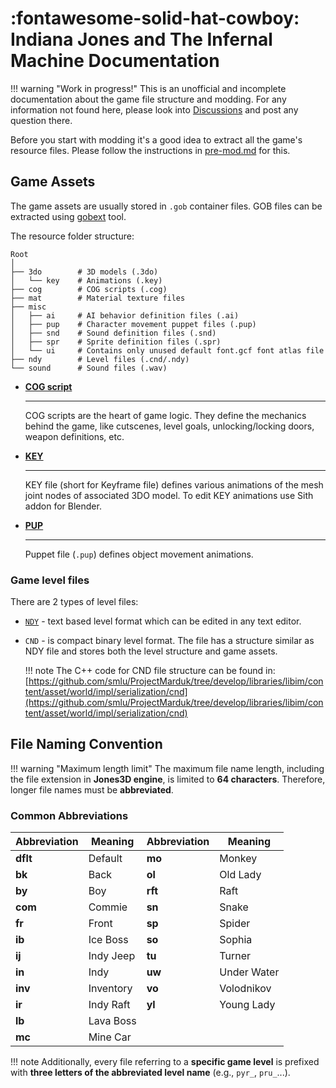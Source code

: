 # **:fontawesome-solid-hat-cowboy: Indiana Jones and The Infernal Machine** Documentation

!!! warning "Work in progress!"
    This is an unofficial and incomplete documentation about the game file structure and modding. For any information not found here, please look into [Discussions](https://github.com/Jones3D-The-Infernal-Engine/Documentation/discussions) and post any question there.

Before you start with modding it's a good idea to extract all the game's resource files. Please follow the instructions in [pre-mod.md](pre-mod.md) for this.

## Game Assets
The game assets are usually stored in `.gob` container files.
GOB files can be extracted using [gobext](https://github.com/smlu/ProjectMarduk/releases) tool.

The resource folder structure:

```plaintext
Root
│
├── 3do        # 3D models (.3do)
│   └── key    # Animations (.key)
├── cog        # COG scripts (.cog)
├── mat        # Material texture files
├── misc
│   ├── ai     # AI behavior definition files (.ai)
│   ├── pup    # Character movement puppet files (.pup)
│   ├── snd    # Sound definition files (.snd)
│   ├── spr    # Sprite definition files (.spr)
│   └── ui     # Contains only unused default font.gcf font atlas file
├── ndy        # Level files (.cnd/.ndy)
└── sound      # Sound files (.wav)
```

<div class="grid cards" markdown>  

- [**COG script**](cog.md)

    ---  

    COG scripts are the heart of game logic. They define the mechanics behind the game, like cutscenes, level goals, unlocking/locking doors, weapon definitions, etc.

- [**KEY**](key.md)

    ---  

    KEY file (short for Keyframe file) defines various animations of the mesh joint nodes of associated 3DO model. To edit KEY animations use Sith addon for Blender.

- [**PUP**](pup.md)

    ---  

    Puppet file (`.pup`) defines object movement animations.

</div>

### Game level files
There are 2 types of level files:

- [`NDY`](ndy.md) - text based level format which can be edited in any text editor.
- `CND` - is compact binary level format. The file has a structure similar as NDY file and stores both the level structure and game assets.

    !!! note
        The C++ code for CND file structure can be found in: [https://github.com/smlu/ProjectMarduk/tree/develop/libraries/libim/content/asset/world/impl/serialization/cnd](https://github.com/smlu/ProjectMarduk/tree/develop/libraries/libim/content/asset/world/impl/serialization/cnd)

## File Naming Convention

!!! warning "Maximum length limit"
    The maximum file name length, including the file extension in **Jones3D engine**, is limited to **64 characters**. Therefore, longer file names must be **abbreviated**.  

### **Common Abbreviations**
| Abbreviation | Meaning | Abbreviation | Meaning |
|-------------|---------|-------------|---------|
| **dflt** | Default | **mo**   | Monkey |
| **bk**   | Back | **ol**   | Old Lady |
| **by**   | Boy | **rft**  | Raft |
| **com**  | Commie | **sn**   | Snake |
| **fr**   | Front | **sp**   | Spider |
| **ib**   | Ice Boss | **so**   | Sophia |
| **ij**   | Indy Jeep | **tu**   | Turner |
| **in**   | Indy | **uw**   | Under Water |
| **inv**  | Inventory | **vo**   | Volodnikov |
| **ir**   | Indy Raft | **yl**   | Young Lady |
| **lb**   | Lava Boss |  |  |
| **mc**   | Mine Car |  |  |

!!! note
    Additionally, every file referring to a **specific game level** is prefixed with **three letters of the abbreviated level name** (e.g., `pyr_`, `pru_`...).